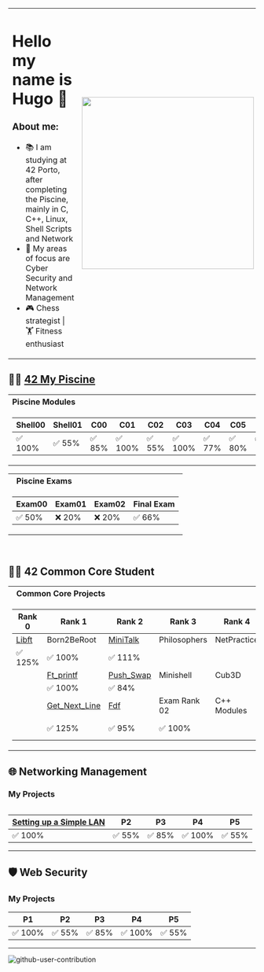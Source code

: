 <table border="0">
<tr>
<td width="100%">

# Hello my name is Hugo 👋

### About me:
- 📚 I am studying at 42 Porto, after completing the Piscine, mainly in C, C++, Linux, Shell Scripts and Network
- 🎯 My areas of focus are Cyber ​​Security and Network Management
- 🎮 Chess strategist | 🏋️ Fitness enthusiast 

</td>
<td width="100%">
<img src="./gif.gif" width="350px">
</td>
</tr>
</table>

## 👨‍🎓 [42 My Piscine](https://github.com/hugo4s/My-Piscine-42)

<table>
<tr>
<th align="left">Piscine Modules</th>

</tr>
<tr>
<td>

| Shell00   | Shell01   | C00      | C01      | C02      | C03      | C04      | C05      | C06      | C07      | C08      | C09      | C11      | [BSQ](https://github.com/hugo4s/BSQ)      | Rush00    |
|-----------|-----------|----------|----------|----------|----------|----------|----------|----------|----------|----------|----------|----------|----------|-----------|
| ✅ 100%   | ✅ 55%    | ✅ 85%   | ✅ 100%  | ✅ 55%   | ✅ 100%  | ✅ 77%   | ✅ 80%   | ✅ 100%  | ✅ 60%   | ✅ 100%  | ✅ 100%  | ✅ 55%   | ❌ 0%    | ✅ 120%  |





</td> </tr> </table>

<table>
<tr>
<th align="left"> &nbsp; Piscine Exams</th>
</tr>
<tr>

<td>

| Exam00    | Exam01    | Exam02    | Final Exam |
|-----------|-----------|-----------|------------|
| ✅ 50%    | ❌ 20%    | ❌ 20%    | ✅ 66%     |


</td> </tr> </table>

<br>

## 👨‍🏫 42 Common Core Student

<table>
<tr>
<th align="left"> &nbsp; Common Core Projects</th>
</tr>
<tr>

<td>

| Rank 0      | Rank 1                                 | Rank 2                                        | Rank 3                               | Rank 4                                    | Rank 5                                    | Rank 6                                    |
|-------------|---------------------------------------|-----------------------------------------------|---------------------------------------|-------------------------------------------|--------------------------------------------|--------------------------------------------|
| [Libft](https://github.com/hugo4s/libft)        | Born2BeRoot                            | [MiniTalk](https://github.com/hugo4s/minitalk)                                      | Philosophers                          | NetPractice                             | Inception                                | Transcendence                            |
| ✅ 125%         |   ✅ 100%                | ✅ 111%                                   |                                |                                     |                                      |                                     |
|                  | [Ft_printf](https://github.com/hugo4s/ft_printf)         | [Push_Swap](https://github.com/hugo4s/push_swap)               | Minishell                                | Cub3D                                     | IRC                                       |
|                              | ✅ 100%                      | ✅ 84%                                  |                                      |                                      |                                        |
|               | [Get_Next_Line](https://github.com/hugo4s/get_next_line)                    | [Fdf](https://github.com/hugo4s/Fdf)           |  Exam Rank 02    | C++ Modules                              |
|        | ✅ 125%                   | ✅ 95%                                   | ✅ 100%                                     |                                   | **In Progress**                              |
</td>

<table>

<tr>

## 🌐 Networking Management

### My Projects
| [Setting up a Simple LAN](https://github.com/hugo4s/Basic-Small-Office-Network)   | P2       | P3       | P4       | P5       |
|----------|----------|----------|----------|----------|
| ✅ 100%  | ✅ 55%   | ✅ 85%   | ✅ 100%  | ✅ 55%   |

---

## 🛡️ Web Security

### My Projects
| P1       | P2       | P3       | P4       | P5       |
|----------|----------|----------|----------|----------|
| ✅ 100%  | ✅ 55%   | ✅ 85%   | ✅ 100%  | ✅ 55%   |

---

![github-user-contribution](https://user-images.githubusercontent.com/58959408/157782696-8bc9ca49-ca61-4ab5-8b83-49c4e76c1a8f.svg)

